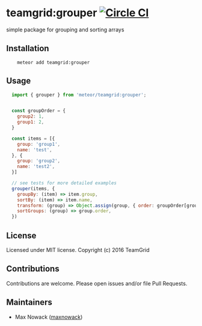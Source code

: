 # teamgrid:grouper [![Circle CI](https://circleci.com/gh/teamgrid/grouper.svg)](https://circleci.com/gh/teamgrid/grouper)
simple package for grouping and sorting arrays

## Installation
```
    meteor add teamgrid:grouper
```

## Usage

````javascript
  import { grouper } from 'meteor/teamgrid:grouper';


  const groupOrder = {
    group2: 1,
    group1: 2,
  }

  const items = [{
    group: 'group1',
    name: 'test',
  }, {
    group: 'group2',
    name: 'test2',
  }]

  // see tests for more detailed examples
  grouper(items, {
    groupBy: (item) => item.group,
    sortBy: (item) => item.name,
    transform: (group) => Object.assign(group, { order: groupOrder[group] }),
    sortGroups: (group) => group.order,
  })
````

## License
Licensed under MIT license. Copyright (c) 2016 TeamGrid

## Contributions

Contributions are welcome. Please open issues and/or file Pull Requests.

## Maintainers

- Max Nowack ([maxnowack](https://github.com/maxnowack))

